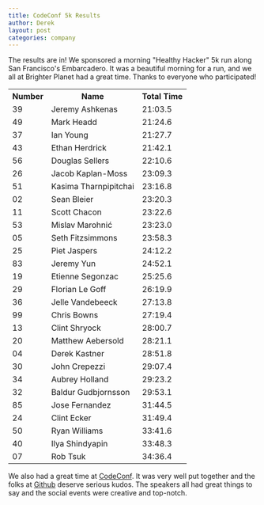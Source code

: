 ```yaml
---
title: CodeConf 5k Results
author: Derek
layout: post
categories: company
---
```


The results are in! We sponsored a morning "Healthy Hacker" 5k run along San Francisco's Embarcadero. It was a beautiful morning for a run, and we all at Brighter Planet had a great time. Thanks to everyone who participated!

<table>
<tr><th>Number</th><th>Name</th><th>Total Time</th></tr>
<tr><td>39</td><td>Jeremy Ashkenas</td><td>21:03.5</td></tr>
<tr><td>49</td><td>Mark Headd</td><td>21:24.6</td></tr>
<tr><td>37</td><td>Ian Young</td><td>21:27.7</td></tr>
<tr><td>43</td><td>Ethan Herdrick</td><td>21:42.1</td></tr>
<tr><td>56</td><td>Douglas Sellers</td><td>22:10.6</td></tr>
<tr><td>26</td><td>Jacob Kaplan-Moss</td><td>23:09.3</td></tr>
<tr><td>51</td><td>Kasima Tharnpipitchai</td><td>23:16.8</td></tr>
<tr><td>02</td><td>Sean Bleier</td><td>23:20.3</td></tr>
<tr><td>11</td><td>Scott Chacon</td><td>23:22.6</td></tr>
<tr><td>53</td><td>Mislav Marohnić</td><td>23:23.0</td></tr>
<tr><td>05</td><td>Seth Fitzsimmons</td><td>23:58.3</td></tr>
<tr><td>25</td><td>Piet Jaspers</td><td>24:12.2</td></tr>
<tr><td>83</td><td>Jeremy Yun</td><td>24:52.1</td></tr>
<tr><td>19</td><td>Etienne Segonzac</td><td>25:25.6</td></tr>
<tr><td>29</td><td>Florian Le Goff</td><td>26:19.9</td></tr>
<tr><td>36</td><td>Jelle Vandebeeck</td><td>27:13.8</td></tr>
<tr><td>99</td><td>Chris Bowns</td><td>27:19.4</td></tr>
<tr><td>13</td><td>Clint Shryock</td><td>28:00.7</td></tr>
<tr><td>20</td><td>Matthew Aebersold</td><td>28:21.1</td></tr>
<tr><td>04</td><td>Derek Kastner</td><td>28:51.8</td></tr>
<tr><td>30</td><td>John Crepezzi</td><td>29:07.4</td></tr>
<tr><td>34</td><td>Aubrey Holland</td><td>29:23.2</td></tr>
<tr><td>32</td><td>Baldur Gudbjornsson</td><td>29:53.1</td></tr>
<tr><td>85</td><td>Jose Fernandez</td><td>31:44.5</td></tr>
<tr><td>24</td><td>Clint Ecker</td><td>31:49.4</td></tr>
<tr><td>50</td><td>Ryan Williams</td><td>33:41.6</td></tr>
<tr><td>40</td><td>Ilya Shindyapin</td><td>33:48.3</td></tr>
<tr><td>07</td><td>Rob Tsuk</td><td>34:36.4</td></tr>
</table>

We also had a great time at [CodeConf](http://codeconf.com). It was very well put together and the folks at [Github](http://github.com) deserve serious kudos. The speakers all had great things to say and the social events were creative and top-notch.
